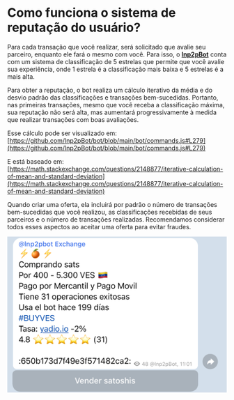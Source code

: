 # Como funciona o sistema de reputação do usuário?

Para cada transação que você realizar, será solicitado que avalie seu parceiro, enquanto ele fará o mesmo com você. Para isso, o [**lnp2pBot**](https://t.me/lnp2pBot) conta com um sistema de classificação de 5 estrelas que permite que você avalie sua experiência, onde 1 estrela é a classificação mais baixa e 5 estrelas é a mais alta.

Para obter a reputação, o bot realiza um cálculo iterativo da média e do desvio padrão das classificações e transações bem-sucedidas. Portanto, nas primeiras transações, mesmo que você receba a classificação máxima, sua reputação não será alta, mas aumentará progressivamente à medida que realizar transações com boas avaliações.

Esse cálculo pode ser visualizado em: [https://github.com/lnp2pBot/bot/blob/main/bot/commands.js#L279](https://github.com/lnp2pBot/bot/blob/main/bot/commands.js#L279)

E está baseado em:
[https://math.stackexchange.com/questions/2148877/iterative-calculation-of-mean-and-standard-deviation](https://math.stackexchange.com/questions/2148877/iterative-calculation-of-mean-and-standard-deviation)

Quando criar uma oferta, ela incluirá por padrão o número de transações bem-sucedidas que você realizou, as classificações recebidas de seus parceiros e o número de transações realizadas. Recomendamos considerar todos esses aspectos ao aceitar uma oferta para evitar fraudes.

![Sistema de Reputação](./assets/images/reputation-system.jpg)
